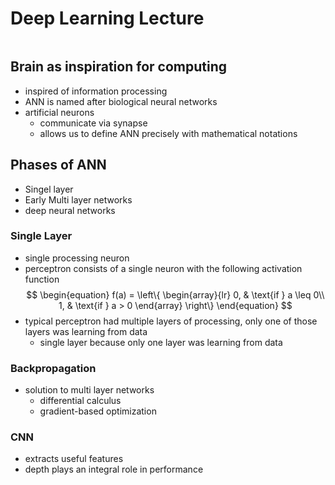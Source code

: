 # Deep Learning Lecture
```toc
```

## Brain as inspiration for computing
- inspired of information processing
- ANN is named after biological neural networks
- artificial neurons
	- communicate via synapse
	- allows us to define ANN precisely with mathematical notations
## Phases of ANN
- Singel layer
- Early Multi layer networks
- deep neural networks

### Single Layer
- single processing neuron
- perceptron consists of a single neuron with the following activation function
$$
\begin{equation}
f(a) =
\left\{
	\begin{array}{lr}
		0, & \text{if } a \leq 0\\
		1, & \text{if } a > 0
	\end{array}
\right\} 
\end{equation}
$$
- typical perceptron had multiple layers of processing, only one of those layers was learning from data
	- single layer because only one layer was learning from data
### Backpropagation
- solution to multi layer networks 
	- differential calculus
	- gradient-based optimization
### CNN
- extracts useful features
- depth plays an integral role in performance